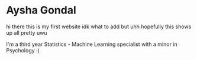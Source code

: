 # Aysha Gondal

hi there this is my first website
idk what to add but uhh
hopefully this shows up all pretty uwu


I'm a third year Statistics - Machine Learning specialist with a minor in Psychology :) 
